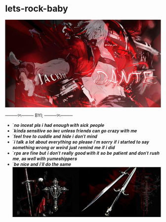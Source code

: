 # lets-rock-baby
 ![Alt text](https://github.com/priceoffreedom/lets-rock-baby/blob/49b356270e4eef708495b95ef822f996ce57dd22/Asset.jpg)

────୨ৎ────
BYI;
────୨ৎ────
* `𝒏𝒐 𝒊𝒏𝒄𝒆𝒔𝒕 𝒑𝒍𝒔 𝒊 𝒉𝒂𝒅 𝒆𝒏𝒐𝒖𝒈𝒉 𝒘𝒊𝒕𝒉 𝒔𝒊𝒄𝒌 𝒑𝒆𝒐𝒑𝒍𝒆
* `𝒌𝒊𝒏𝒅𝒂 𝒔𝒆𝒏𝒔𝒊𝒕𝒊𝒗𝒆 𝒔𝒐 𝒊𝒘𝒄 𝒖𝒏𝒍𝒆𝒔𝒔 𝒇𝒓𝒊𝒆𝒏𝒅𝒔 𝒄𝒂𝒏 𝒈𝒐 𝒄𝒓𝒂𝒛𝒚 𝒘𝒊𝒕𝒉 𝒎𝒆
* `𝒇𝒆𝒆𝒍 𝒇𝒓𝒆𝒆 𝒕𝒐 𝒄𝒖𝒅𝒅𝒍𝒆 𝒂𝒏𝒅 𝒉𝒊𝒅𝒆 𝒊 𝒅𝒐𝒏'𝒕 𝒎𝒊𝒏𝒅
* `𝒊 𝒕𝒂𝒍𝒌 𝒂 𝒍𝒐𝒕 𝒂𝒃𝒐𝒖𝒕 𝒆𝒗𝒆𝒓𝒚𝒕𝒉𝒊𝒏𝒈 𝒔𝒐 𝒑𝒍𝒆𝒂𝒔𝒆 𝒊'𝒎 𝒔𝒐𝒓𝒓𝒚 𝒊𝒇 𝒊 𝒔𝒕𝒂𝒓𝒕𝒆𝒅 𝒕𝒐 𝒔𝒂𝒚 𝒔𝒐𝒎𝒆𝒕𝒉𝒊𝒏𝒈 𝒘𝒓𝒐𝒏𝒈 𝒐𝒓 𝒘𝒆𝒊𝒓𝒅 𝒋𝒖𝒔𝒕 𝒓𝒆𝒎𝒊𝒏𝒅 𝒎𝒆 𝒊𝒇 𝒊 𝒅𝒊𝒅
* `𝒓𝒑𝒔 𝒂𝒓𝒆 𝒇𝒊𝒏𝒆 𝒃𝒖𝒕 𝒊 𝒅𝒐𝒏'𝒕 𝒓𝒆𝒂𝒍𝒍𝒚 𝒈𝒐𝒐𝒅 𝒘𝒊𝒕𝒉 𝒊𝒕 𝒔𝒐 𝒃𝒆 𝒑𝒂𝒕𝒊𝒆𝒏𝒕 𝒂𝒏𝒅 𝒅𝒐𝒏'𝒕 𝒓𝒖𝒔𝒉 𝒎𝒆, 𝒂𝒔 𝒘𝒆𝒍𝒍 𝒘𝒊𝒕𝒉 𝒚𝒖𝒎𝒆𝒔𝒉𝒊𝒑𝒑𝒆𝒓𝒔
* `𝒃𝒆 𝒏𝒊𝒄𝒆 𝒂𝒏𝒅 𝒊'𝒍𝒍 𝒅𝒐 𝒕𝒉𝒆 𝒔𝒂𝒎𝒆
![Alt text](https://github.com/priceoffreedom/lets-rock-baby/blob/34604f72d6f748f615a534df673e990ffbab69c1/asset%202.jpg)
